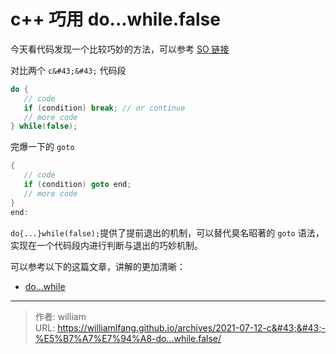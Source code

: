# c&#43;&#43; 巧用 do...while.false


今天看代码发现一个比较巧妙的方法，可以参考 [SO 链接](https://stackoverflow.com/questions/2314066/do-whilefalse)

对比两个 `c&#43;&#43;` 代码段

```c&#43;&#43;
do {
   // code
   if (condition) break; // or continue
   // more code
} while(false);
```

完爆一下的 `goto`

```cpp
{
   // code
   if (condition) goto end;
   // more code
}
end:
```

`do{...}while(false);`提供了提前退出的机制，可以替代臭名昭著的 `goto` 语法，实现在一个代码段内进行判断与退出的巧妙机制。

可以参考以下的这篇文章，讲解的更加清晰：
- [do...while](https://blog.csdn.net/zhenyusoso/article/details/7960477)





---

> 作者: william  
> URL: https://williamlfang.github.io/archives/2021-07-12-c&#43;&#43;-%E5%B7%A7%E7%94%A8-do...while.false/  

